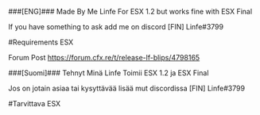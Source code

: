 
###[ENG]###
Made By Me Linfe
For ESX 1.2 but works fine with ESX Final

If you have something to ask add me on discord [FIN] Linfe#3799

#Requirements
ESX 

Forum Post https://forum.cfx.re/t/release-lf-blips/4798165

###[Suomi]###
Tehnyt Minä Linfe
Toimii ESX 1.2 ja ESX Final

Jos on jotain asiaa tai kysyttävää lisää mut discordissa [FIN] Linfe#3799

#Tarvittava
ESX


